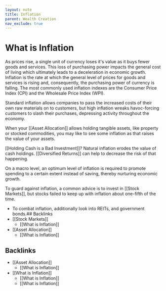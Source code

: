 ```yaml
---
layout: note
title: Inflation
parent: Wealth Creation
nav_exclude: true
---
```


# What is Inflation
As prices rise, a single unit of currency loses it's value as it buys fewer goods and services. This loss of purchasing power impacts the general cost of living which ultimately leads to a deceleration in economic growth. Inflation is the rate at which the general level of prices for goods and services is rising and, consequently, the purchasing power of currency is falling. The most commonly used inflation indexes are the Consumer Price Index (CPI) and the Wholesale Price Index (WPI).

Standard inflation allows companies to pass the increased costs of their own raw materials on to customers, but high inflation wreaks havoc-forcing customers to slash their purchases, depressing activity throughout the economy.

When your [[Asset Allocation]] allows holding tangible assets, like property or stocked commodities, you may like to see some inflation as that raises the value of your assets.

[[Holding Cash is a Bad Investment]]? Natural inflation erodes the value of cash holdings. [[Diversified Returns]] can help to decrease the risk of that happening.

On a macro level, an optimum level of inflation is required to promote spending to a certain extent instead of saving, thereby nurturing economic growth.

To guard against inflation, a common advice is to invest in [[Stock Markets]], but stocks failed to keep up with inflation about one-fifth of the time.

* To combat inflation, additionally look into REITs, and government bonds.## Backlinks
* [[Stock Markets]]
	* [[What is Inflation]]
* [[Asset Allocation]]
	* [[What is Inflation]]

## Backlinks
* [[Asset Allocation]]
	* [[What is Inflation]]
* [[What is Inflation]]
	* [[What is Inflation]]
	* [[What is Inflation]]

